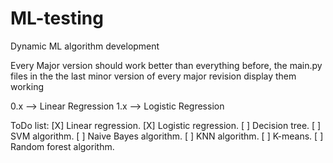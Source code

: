 # ML-testing
Dynamic ML algorithm development 

Every Major version should work better than everything before, the main.py files in the the last minor version of every major revision display them working

0.x --> Linear Regression
1.x --> Logistic Regression


ToDo list:
[X] Linear regression. 
[X] Logistic regression.
[ ] Decision tree.
[ ] SVM algorithm.
[ ] Naive Bayes algorithm.
[ ] KNN algorithm.
[ ] K-means.
[ ] Random forest algorithm.
